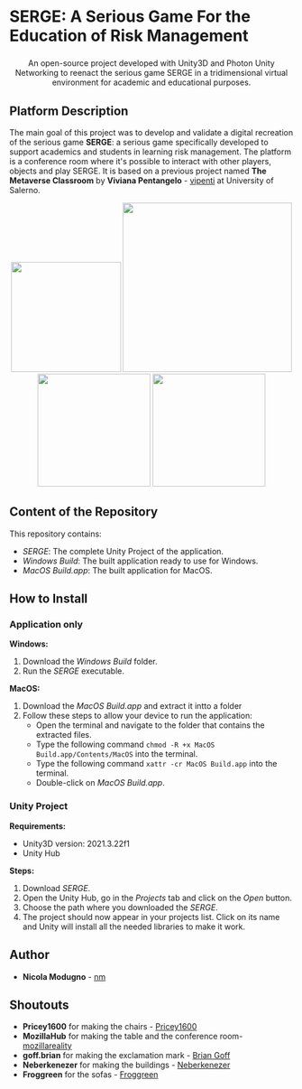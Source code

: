 # SERGE: A Serious Game For the Education of Risk Management 
<h3 align = "center"> </h3>
<p align = "center"> An open-source project developed with Unity3D and Photon Unity Networking to reenact the serious game SERGE in a tridimensional virtual environment for academic and educational purposes. </p>
<p align = "center">
  <!-- <img src = "blobs/presentation_pic.jpg?raw=true" width = "800" heigth = "600"> -->
</p>


## Platform Description
The main goal of this project was to develop and validate a digital recreation of the serious game **SERGE**: a serious game specifically developed to support academics and students in learning risk management.
The platform is a conference room where it's possible to interact with other players, objects and play SERGE. It is based on a previous project named **The Metaverse Classroom** by **Viviana Pentangelo** - [vipenti](https://github.com/vipenti) at University of Salerno.

<div align="center">
  <img src="blobs/stripe3.png?raw=true" width="195" />
  <img src="blobs/stripe2.JPG?raw=true" width="300" />
  <img src="blobs/stripe4.png?raw=true" width="200" />
  <img src="blobs/stripe5.png?raw=true" width="200" />
</div>


## Content of the Repository
This repository contains:
- _SERGE_: The complete Unity Project of the application.
- _Windows Build_: The built application ready to use for Windows.
- _MacOS Build.app_: The built application for MacOS.

## How to Install

### Application only
**Windows:**
1. Download the _Windows Build_ folder.
2. Run the _SERGE_ executable.

**MacOS:**
1. Download the _MacOS Build.app_ and extract it intto a folder
2. Follow these steps to allow your device to run the application:
    - Open the terminal and navigate to the folder that contains the extracted files.
    - Type the following command <code>chmod -R +x MacOS Build.app/Contents/MacOS</code> into the terminal.
    - Type the following command <code>xattr -cr MacOS Build.app</code> into the terminal.
    - Double-click on _MacOS Build.app_.

### Unity Project

**Requirements:**
- Unity3D version: 2021.3.22f1
- Unity Hub

**Steps:**
1. Download _SERGE_.
2. Open the Unity Hub, go in the _Projects_ tab and click on the _Open_ button.
3. Choose the path where you downloaded the _SERGE_.
4. The project should now appear in your projects list. Click on its name and Unity will install all the needed libraries to make it work.

## Author
* **Nicola Modugno** - [nm](https://github.com/nicolamoothreemodugno)

## Shoutouts
* **Pricey1600** for making the chairs - [Pricey1600](https://sketchfab.com/Pricey1600)
* **MozillaHub** for making the table and the conference room- [mozillareality](https://sketchfab.com/mozillareality)
* **goff.brian** for making the exclamation mark - [Brian Goff](https://www.vecteezy.com/members/goff-brian)
* **Neberkenezer** for making the buildings - [Neberkenezer](https://sketchfab.com/neberkenezer)
* **Froggreen** for the sofas - [Froggreen](https://sketchfab.com/Froggreen)

